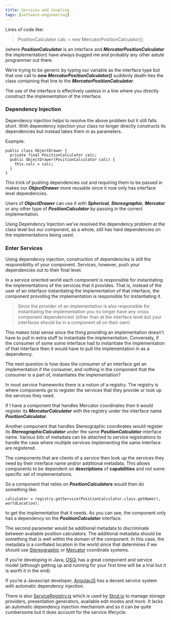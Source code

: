 ```yaml
---
title: Services and Coupling
tags: [software-engineering]
---
```


Lines of code like:

> PositionCalculator calc = new MercatorPositionCalculator();

(where **_PositionCalculator_** is an interface and **_MercatorPositionCalculator_** the implementation) have always bugged me and probably any other astute programmer out there.

We’re trying to be generic by typing our variable as the interface type but that one call to **_new MercatorPositionCalculator()_** suddenly death-ties the class containing that line to the **_MercatorPositionCalculator_**.

The use of the interface is effectively useless in a line where you directly construct the implementation of the interface.

### Dependency Injection

Dependency injection helps to resolve the above problem but it still falls short. With dependency injection your class no longer directly constructs its dependencies but instead takes them in as parameters.

Example:

    public class ObjectDrawer {
      private final PositionCalculator calc;
      public ObjectDrawer(PositionCalculator calc) {
        this.calc = calc;
      }
    }

This trick of pushing dependencies out and requiring them to be passed in makes our **_ObjectDrawer_** more reusable since it now only has interface level dependencies.

Users of **_ObjectDrawer_** can use it with **_Spherical_**, **_Stereographic_**, **_Mercator_** or any other type of **_PositionCalculator_** by passing in the correct implementation.

Using Dependency Injection we’ve resolved the dependency problem at the class level but our component, as a whole, still has hard dependencies on the implementations being used.

### Enter Services

Using dependency injection, construction of dependencies is still the responsibility of your component. Services, however, push your dependencies out to their final level.

In a service oriented world each component is responsible for instantiating the implementations of the services that it provides. That is, instead of the user of an interface instantiating the implementation of that interface, the component providing the implementation is responsible for instantiating it.

> Since the provider of an implementation is also responsible for instantiating the implementation you no longer have any cross component dependencies! (other than at the interface level but your interfaces should be in a component all on their own)

This makes total sense since the thing providing an implementation doesn’t have to pull in extra stuff to instantiate the implementation. Conversely, if the consumer of some some interface had to instantiate the implementation of that interface then it would have to pull the implementation in as a dependency.

The next question is how does the consumer of an interface get an implementation if the consumer, and nothing in the component that the consumer is a part of, instantiates the implementation?

In most service frameworks there is a notion of a registry. The registry is where components go to register the services that they provide or look up the services they need.

If I have a component that handles Mercator coordinates then it would register its **_MercatorCalculator_** with the registry under the interface name **_PositionCalculator._**

Another component that handles Stereographic coordinates would register its **_StereographicCalculator_** under the same **_PositionCalculator_** interface name. Various bits of metadata can be attached to service registrations to handle the case where multiple services implementing the same interface are registered.

The components that are clients of a service then look up the services they need by their interface name and/or additional metadata. This allows components to be dependent on **descriptions** of **capabilities** and not some specific set of implementations.

So a component that relies on **_PositionCalculators_** would then do something like:

    calculator = registry.getService(PositionCalculator.class.getName(), worldLocation);

to get the implementation that it needs. As you can see, the component only has a dependency on the **_PositionCalculator_** interface.

The second parameter would be additional metadata to discriminate between available position calculators. The additional metadata should be something that is well within the domain of the component. In this case, the metadata is a conflated location in the world since that determines if we should use [Stereographic](http://en.wikipedia.org/wiki/Universal_Polar_Stereographic_coordinate_system) or [Mercator](http://en.wikipedia.org/wiki/Universal_Transverse_Mercator) coordinate systems.

If you’re developing in Java, [OSGi](http://en.wikipedia.org/wiki/OSGi) has a great component and service model (although getting up and running for your first time will be a trial but it is worth it in the end).

If you’re a Javascript developer, [AngularJS](http://angularjs.org/) has a decent service system with automatic dependency injection.

There is also [ServiceRegistry.js](https://github.com/tantaman/ServiceRegistry.js) which is used by [Strut.io](http://strut.io/) to manage storage providers, presentation generators, available edit modes and more. It lacks an automatic dependency injection mechanism and so it can be quite cumbersome but it does account for the service lifecycle.
